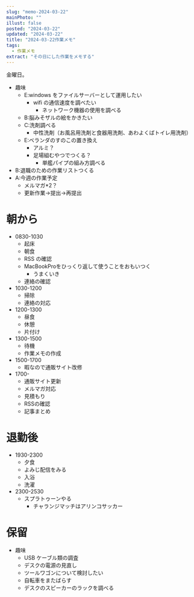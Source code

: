 ```yaml
---
slug: "memo-2024-03-22"
mainPhoto: ""
illust: false
posted: "2024-03-22"
updated: "2024-03-22"
title: "2024-03-22作業メモ"
tags:
  - 作業メモ
extract: "その日にした作業をメモする"
---
```


金曜日。  

- 趣味
  - E:windows をファイルサーバーとして運用したい
    - wifi の通信速度を調べたい
      - ネットワーク機器の使用を調べる
  - B:脳みそザルの絵をかきたい
  - C:洗剤調べる
    - 中性洗剤（お風呂用洗剤と食器用洗剤、あわよくばトイレ用洗剤）
  - E:ベランダのすのこの置き換え
    - アルミ？
    - 足場組むやつでつくる？
      - 単艦パイプの組み方調べる
- B:退職のための作業リストつくる
- A:今週の作業予定
  - メルマガ\*2？
  - 更新作業→提出→再提出

# 朝から

- 0830-1030
  - 起床
  - 朝食
  - RSS の確認
  - MacBookProをひっくり返して使うことをおもいつく
    - うまくいき
  - 連絡の確認
- 1030-1200
  - 掃除
  - 連絡の対応
- 1200-1300
  - 昼食
  - 休憩
  - 片付け
- 1300-1500
  - 待機
  - 作業メモの作成
- 1500-1700
  - 暇なので通販サイト改修
- 1700-
  - 通販サイト更新
  - メルマガ対応
  - 見積もり
  - RSSの確認
  - 記事まとめ


# 退勤後

- 1930-2300
  - 夕食
  - よみじ配信をみる
  - 入浴
  - 洗濯
- 2300-2530
  - スプラトゥーンやる
    - チャランジマッチはアリンコサッカー


# 保留

- 趣味
  - USB ケーブル類の調査
  - デスクの電源の見直し
  - ツールワゴンについて検討したい
  - 自転車をまたばらす
  - デスクのスピーカーのラックを調べる
